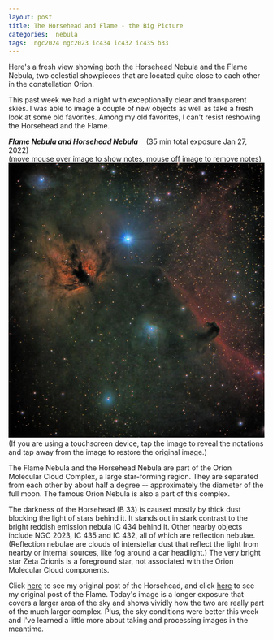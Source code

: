 ```yaml
---
layout: post
title: The Horsehead and Flame - the Big Picture
categories:  nebula  
tags:  ngc2024 ngc2023 ic434 ic432 ic435 b33
---
```


Here's a fresh view showing both the Horsehead Nebula and the Flame Nebula, two celestial showpieces that are located quite close to each other in the constellation Orion.

This past week we had a night with exceptionally clear and transparent skies. I was able to image a couple of new objects as well as take a fresh look at some old favorites. Among my old favorites, I can't resist reshowing the Horsehead and the Flame.


_**Flame Nebula and Horsehead Nebula**_  &nbsp;&nbsp; (35 min total exposure Jan 27, 2022)<br>
(move mouse over image to show notes, mouse off image to remove notes)<br>
<img src = "../images/ngc2024_2022-01-27T00_07_19_Stack_16bits_421frames_2105s_bin50pc+pse.jpg"
alt = "Flame and Horsehead Nebulae seen using Celestron RASA 8 and ZWO ASI183MC"
onmouseover = "this.src='../images/ngc2024_2022-01-27t00_07_19_stack_16bits_421frames_2105s_bin50pc+pse_notes.jpg'"
onmouseout = "this.src='../images/ngc2024_2022-01-27T00_07_19_Stack_16bits_421frames_2105s_bin50pc+pse.jpg'"
/><br>
(If you are using a touchscreen device, tap the image to reveal the notations
and tap away from the image to restore the original image.)<br>


The Flame Nebula and the Horsehead Nebula are part of the Orion Molecular Cloud Complex, a large  star-forming region. They are separated from each other by about half a degree -- approximately the diameter of the full moon. The famous Orion Nebula is also a part of this complex.

The darkness of the Horsehead (B 33) is caused mostly by thick dust blocking the light of stars behind it. It stands out in stark contrast to the bright reddish emission nebula IC 434 behind it. Other nearby objects include NGC 2023, IC 435 and IC 432, all of which are reflection nebulae.  
(Reflection nebulae are clouds of interstellar dust that reflect the light from nearby or internal sources, like fog around a car headlight.)
The very bright star Zeta Orionis is a foreground star, not associated with the Orion Molecular Cloud components.

Click [here](../Horsehead-nebula/index.html)
to see my original post of the Horsehead, and
click [here](../Flame-Nebula/index.html)
to see my original post of the Flame.
Today's image is a longer exposure that covers a larger area of the sky and shows vividly how the two are really part of the much larger complex. Plus, the sky conditions were better this week and I've learned a little more about taking and processing images in the meantime.